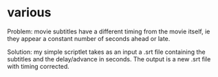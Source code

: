 # various
Problem: movie subtitles have a different timing from the movie itself, ie they appear a constant number of seconds ahead or late.

Solution: my simple scriptlet takes as an input a .srt file containing the subtitles and the delay/advance in seconds. The output is a new .srt file with timing corrected.
